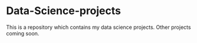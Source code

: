 # Data-Science-projects
This is a repository which contains my data science projects.
Other projects coming soon.
